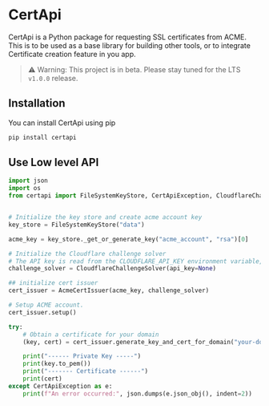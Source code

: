 # CertApi

CertApi is a Python package for requesting SSL certificates from ACME.
This is to be used as a base library for building other tools, or to integrate Certificate creation feature in you app.

> ⚠️ Warning: This project is in beta. Please stay tuned for the LTS `v1.0.0` release.

## Installation

You can install CertApi using pip

```bash
pip install certapi
```

## Use Low level API

```python
import json
import os
from certapi import FileSystemKeyStore, CertApiException, CloudflareChallengeSolver, AcmeCertManager, AcmeCertIssuer


# Initialize the key store and create acme account key
key_store = FileSystemKeyStore("data")

acme_key = key_store._get_or_generate_key("acme_account", "rsa")[0]

# Initialize the Cloudflare challenge solver
# The API key is read from the CLOUDFLARE_API_KEY environment variable, or you can set it below.
challenge_solver = CloudflareChallengeSolver(api_key=None)

## initialize cert issuer
cert_issuer = AcmeCertIssuer(acme_key, challenge_solver)

# Setup ACME account.
cert_issuer.setup()

try:
    # Obtain a certificate for your domain
    (key, cert) = cert_issuer.generate_key_and_cert_for_domain("your-domain.com")

    print("------ Private Key -----")
    print(key.to_pem())
    print("------- Certificate ------")
    print(cert)
except CertApiException as e:
    print(f"An error occurred:", json.dumps(e.json_obj(), indent=2))

```
